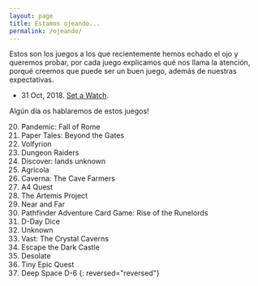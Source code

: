 ```yaml
---
layout: page
title: Estamos ojeando...
permalink: /ojeando/
---
```



Estos son los juegos a los que recientemente hemos echado el ojo y queremos
probar, por cada juego explicamos qué nos llama la atención, porqué creemos
que puede ser un buen juego, además de nuestras expectativas.


* 31 Oct, 2018. [Set a Watch]({{site.baseurl}}/2018/10/31/ojo-set-a-watch/).

Algún día os hablaremos de estos juegos!

20. Pandemic: Fall of Rome
19. Paper Tales: Beyond the Gates
18. Volfyrion
17. Dungeon Raiders
16. Discover: lands unknown
15. Agricola
14. Caverna: The Cave Farmers
13. A4 Quest
12. The Artemis Project
11. Near and Far
9. Pathfinder Adventure Card Game: Rise of the Runelords
8. D-Day Dice
7. Unknown
5. Vast: The Crystal Caverns
4. Escape the Dark Castle
3. Desolate
2. Tiny Epic Quest
1. Deep Space D-6
{: reversed="reversed"}
